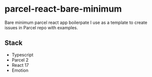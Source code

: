 # parcel-react-bare-minimum

Bare minimum parcel react app boilerpate I use as a template to create issues in Parcel repo with examples.

## Stack

- Typescript
- Parcel 2
- React 17
- Emotion
